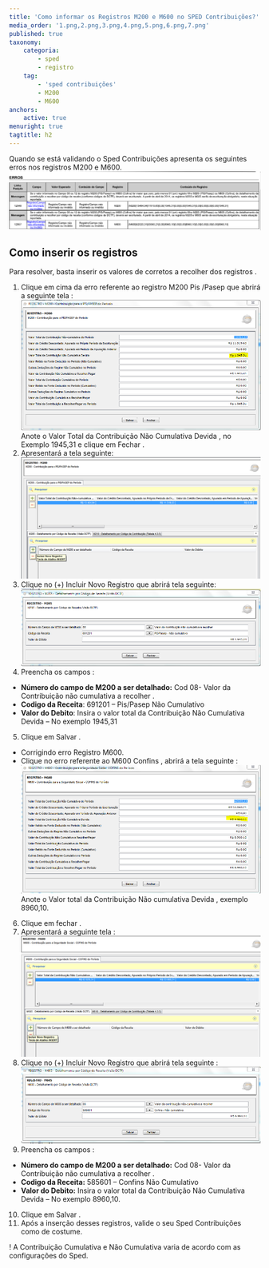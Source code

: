 ```yaml
---
title: 'Como informar os Registros M200 e M600 no SPED Contribuições?'
media_order: '1.png,2.png,3.png,4.png,5.png,6.png,7.png'
published: true
taxonomy:
    categoria:
        - sped
        - registro
    tag:
        - 'sped contribuições'
        - M200
        - M600
anchors:
    active: true
menuright: true
tagtitle: h2
---
```


Quando se está validando o Sped Contribuições apresenta os seguintes erros nos registros M200 e M600.
![](1.png)

## Como inserir os registros
Para resolver, basta inserir os valores de corretos a recolher dos registros .
1.	Clique em cima da erro referente ao registro M200 Pis /Pasep que abrirá a  seguinte tela :
![](2.png)
Anote o Valor Total da Contribuição Não Cumulativa Devida , no Exemplo 1945,31 e clique em Fechar .
2.	Apresentará a tela seguinte:
![](3.png)
3. Clique no (+)  Incluir Novo Registro que abrirá tela seguinte: 
![](4.png)
4.	Preencha os campos :
* **Número do campo de M200 a ser detalhado:** Cod  08- Valor da Contribuição não cumulativa a recolher .
* **Codigo da Receita**: 691201 – Pis/Pasep Não Cumulativo 
* **Valor do Debito**: Insira o valor total da Contribuição Não Cumulativa Devida – No exemplo 1945,31

5.	Clique em Salvar . 
* Corrigindo erro Registro M600.
* Clique no erro referente ao M600 Confins , abrirá a tela seguinte :
![](5.png)
Anote o Valor total da Contribuição Não cumulativa Devida , exemplo 8960,10.
6.	Clique em fechar . 
7.	Apresentará a seguinte tela : 
![](6.png)
8.	Clique no (+) Incluir Novo Registro que abrirá tela seguinte : 
![](7.png)
9.	Preencha os campos :
* **Número do campo de M200 a ser detalhado:** Cod  08- Valor da Contribuição não cumulativa a recolher .
* **Codigo da Receita:** 585601 – Confins  Não Cumulativo 
* **Valor do Debito:** Insira o valor total da Contribuição Não Cumulativa Devida – No exemplo 8960,10.
10.	Clique em Salvar . 
11.	Após a inserção desses registros, valide o seu Sped Contribuições como de costume. 

! A Contribuição Cumulativa e Não Cumulativa varia de acordo com as configurações do Sped.